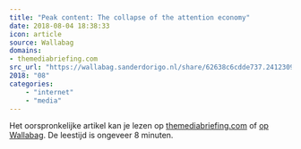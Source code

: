 ```yaml
---
title: "Peak content: The collapse of the attention economy"
date: 2018-08-04 18:38:33
icon: article
source: Wallabag
domains:
- themediabriefing.com
src_url: "https://wallabag.sanderdorigo.nl/share/62638c6cdde737.24123096"
2018: "08"
categories:
    - "internet"
    - "media"
---
```

Het oorspronkelijke artikel kan je lezen op [themediabriefing.com](https://www.themediabriefing.com/analysis/peak-content-the-collapse-of-the-attention-economy/) of [op Wallabag](https://wallabag.sanderdorigo.nl/share/62638c6cdde737.24123096). De leestijd is ongeveer 8 minuten.